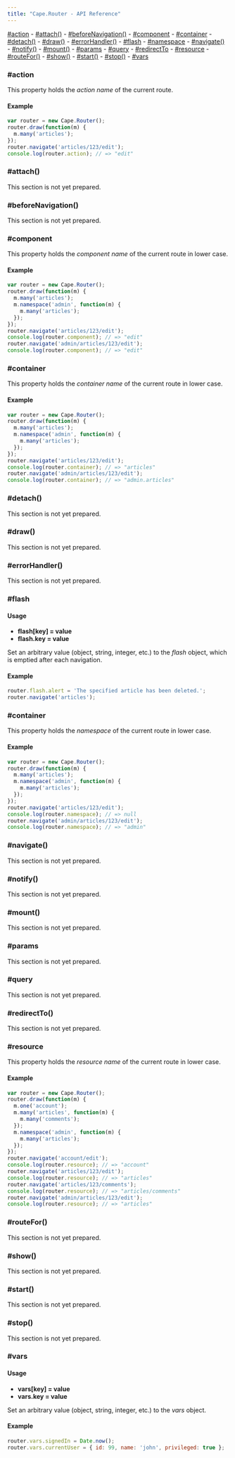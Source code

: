 ```yaml
---
title: "Cape.Router - API Reference"
---
```


[#action](#action) -
[#attach()](#attach) -
[#beforeNavigation()](#before-navigation) -
[#component](#component) -
[#container](#container) -
[#detach()](#detach) -
[#draw()](#draw) -
[#errorHandler()](#error-handler) -
[#flash](#flash) -
[#namespace](#namespace) -
[#navigate()](#navigate) -
[#notify()](#notify) -
[#mount()](#mount) -
[#params](#params) -
[#query](#query) -
[#redirectTo](#redirect-to) -
[#resource](#resource) -
[#routeFor()](#route-for) -
[#show()](#show) -
[#start()](#start) -
[#stop()](#stop) -
[#vars](#vars)

<a class="anchor" id="action"></a>
### #action

This property holds the *action name* of the current route.

#### Example

```javascript
var router = new Cape.Router();
router.draw(function(m) {
  m.many('articles');
});
router.navigate('articles/123/edit');
console.log(router.action); // => "edit"
```

<a class="anchor" id="attach"></a>
### #attach()

This section is not yet prepared.

<a class="anchor" id="before-navigation"></a>
### #beforeNavigation()

This section is not yet prepared.

<a class="anchor" id="component"></a>
### #component

This property holds the *component name* of the current route in lower case.

#### Example

```javascript
var router = new Cape.Router();
router.draw(function(m) {
  m.many('articles');
  m.namespace('admin', function(m) {
    m.many('articles');
  });
});
router.navigate('articles/123/edit');
console.log(router.component); // => "edit"
router.navigate('admin/articles/123/edit');
console.log(router.component); // => "edit"
```

<a class="anchor" id="container"></a>
### #container

This property holds the *container name* of the current route in lower case.

#### Example

```javascript
var router = new Cape.Router();
router.draw(function(m) {
  m.many('articles');
  m.namespace('admin', function(m) {
    m.many('articles');
  });
});
router.navigate('articles/123/edit');
console.log(router.container); // => "articles"
router.navigate('admin/articles/123/edit');
console.log(router.container); // => "admin.articles"
```

<a class="anchor" id="detach"></a>
### #detach()

This section is not yet prepared.

<a class="anchor" id="draw"></a>
### #draw()

This section is not yet prepared.

<a class="anchor" id="error-handler"></a>
### #errorHandler()

This section is not yet prepared.

<a class="anchor" id="flash"></a>
### #flash

#### Usage

* **flash[key] = value**
* **flash.key = value**

Set an arbitrary value (object, string, integer, etc.) to the _flash_ object,
which is emptied after each navigation.

#### Example

```javascript
router.flash.alert = 'The specified article has been deleted.';
router.navigate('articles');
```


<a class="anchor" id="namespace"></a>
### #container

This property holds the *namespace* of the current route in lower case.

#### Example

```javascript
var router = new Cape.Router();
router.draw(function(m) {
  m.many('articles');
  m.namespace('admin', function(m) {
    m.many('articles');
  });
});
router.navigate('articles/123/edit');
console.log(router.namespace); // => null
router.navigate('admin/articles/123/edit');
console.log(router.namespace); // => "admin"
```

<a class="anchor" id="navigage"></a>
### #navigate()

This section is not yet prepared.

<a class="anchor" id="notify"></a>
### #notify()

This section is not yet prepared.

<a class="anchor" id="mount"></a>
### #mount()

This section is not yet prepared.

<a class="anchor" id="params"></a>
### #params

This section is not yet prepared.

<a class="anchor" id="query"></a>
### #query

This section is not yet prepared.

<a class="anchor" id="redirect-to"></a>
### #redirectTo()

This section is not yet prepared.


<a class="anchor" id="resource"></a>
### #resource

This property holds the *resource name* of the current route in lower case.

#### Example

```javascript
var router = new Cape.Router();
router.draw(function(m) {
  m.one('account');
  m.many('articles', function(m) {
    m.many('comments');
  });
  m.namespace('admin', function(m) {
    m.many('articles');
  });
});
router.navigate('account/edit');
console.log(router.resource); // => "account"
router.navigate('articles/123/edit');
console.log(router.resource); // => "articles"
router.navigate('articles/123/comments');
console.log(router.resource); // => "articles/comments"
router.navigate('admin/articles/123/edit');
console.log(router.resource); // => "articles"
```


<a class="anchor" id="routeFor"></a>
### #routeFor()

This section is not yet prepared.


<a class="anchor" id="show"></a>
### #show()

This section is not yet prepared.


<a class="anchor" id="start"></a>
### #start()

This section is not yet prepared.


<a class="anchor" id="stop"></a>
### #stop()

This section is not yet prepared.

<a class="anchor" id="vars"></a>
### #vars

#### Usage

* **vars[key] = value**
* **vars.key = value**

Set an arbitrary value (object, string, integer, etc.) to the _vars_ object.

#### Example

```javascript
router.vars.signedIn = Date.now();
router.vars.currentUser = { id: 99, name: 'john', privileged: true };
```
